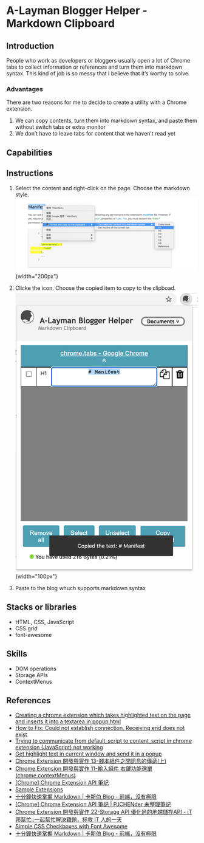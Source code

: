 # A-Layman Blogger Helper - Markdown Clipboard

## Introduction
People who work as developers or bloggers usually open a lot of Chrome tabs to collect information or references and turn them into markdown syntax. This kind of job is so messy that I believe that it’s worthy to solve.

### Advantages
There are two reasons for me to decide to create a utility with a Chrome extension.
1. We can copy contents, turn them into markdown syntax, and paste them without switch tabs or extra monitor
2. We don’t have to leave tabs for content that we haven’t read yet

## Capabilities

## Instructions
1. Select the content and right-click on the page. Choose the markdown style.
![rlick ght-click menu](https://github.com/JenHsuan/writer-help-extention/blob/master/instructions/rightClickMenu.png?raw=true){width="200px"}

2. Clicke the icon. Choose the copied item to copy to the clipboad.
![popup](https://github.com/JenHsuan/writer-help-extention/blob/master/instructions/popup.png?raw=true){width="100px"}

3. Paste to the blog whuch supports markdown syntax

## Stacks or libraries
* HTML, CSS, JavaScript
* CSS grid
* font-awesome

## Skills
* DOM operations 
* Storage APIs
* ContextMenus


## References
* [Creating a chrome extension which takes highlighted text on the page and inserts it into a textarea in popup.html](https://stackoverflow.com/questions/14349263/creating-a-chrome-extension-which-takes-highlighted-text-on-the-page-and-inserts#answer-14351458)
* [How to Fix: Could not establish connection. Receiving end does not exist](https://www.bennettnotes.com/post/fix-receiving-end-does-not-exist/)
* [Trying to communicate from default_script to content_script in chrome extension (JavaScript) not working](https://stackoverflow.com/questions/25588188/trying-to-communicate-from-default-script-to-content-script-in-chrome-extension)
* [Get highlight text in current window and send it in a popup](https://en.it1352.com/article/06fe34d56b21448290bb8fc0c030c0a7.html)
* [Chrome Extension 開發與實作 13-腳本組件之間訊息的傳遞(上)](https://ithelp.ithome.com.tw/articles/10187744)
* [Chrome Extension 開發與實作 11-輸入組件 右鍵功能選單(chrome.contextMenus)](https://ithelp.ithome.com.tw/articles/10187476)
* [[Chrome] Chrome Extension API 筆記](https://pjchender.github.io/2019/05/08/chrome-chrome-extension-api-%E7%AD%86%E8%A8%98/)
* [Sample Extensions](https://developer.chrome.com/extensions/samples#search:contextmenus)
* [十分鐘快速掌握 Markdown | 卡斯伯 Blog - 前端，沒有極限](https://wcc723.github.io/development/2019/11/23/ten-mins-learn-markdown/)
* [[Chrome] Chrome Extension API 筆記 | PJCHENder 未整理筆記](https://pjchender.github.io/2019/05/08/chrome-chrome-extension-api-%E7%AD%86%E8%A8%98/)
* [Chrome Extension 開發與實作 22-Storage API 優化過的地端儲存API - iT 邦幫忙::一起幫忙解決難題，拯救 IT 人的一天](https://ithelp.ithome.com.tw/articles/10188481)
* [Simple CSS Checkboxes with Font Awesome](https://codepen.io/jamesbarnett/pen/yILjk)
* [十分鐘快速掌握 Markdown | 卡斯伯 Blog - 前端，沒有極限](https://wcc723.github.io/development/2019/11/23/ten-mins-learn-markdown/)